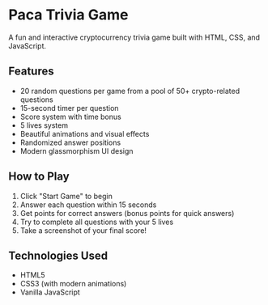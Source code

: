 # Paca Trivia Game

A fun and interactive cryptocurrency trivia game built with HTML, CSS, and JavaScript.

## Features

- 20 random questions per game from a pool of 50+ crypto-related questions
- 15-second timer per question
- Score system with time bonus
- 5 lives system
- Beautiful animations and visual effects
- Randomized answer positions
- Modern glassmorphism UI design

## How to Play

1. Click "Start Game" to begin
2. Answer each question within 15 seconds
3. Get points for correct answers (bonus points for quick answers)
4. Try to complete all questions with your 5 lives
5. Take a screenshot of your final score!

## Technologies Used

- HTML5
- CSS3 (with modern animations)
- Vanilla JavaScript
